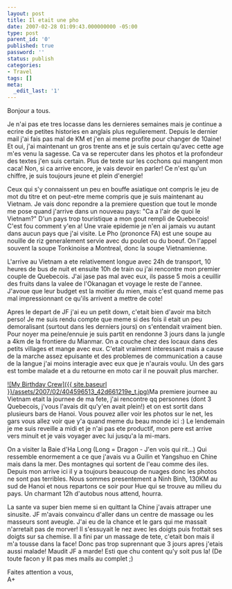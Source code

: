 ```yaml
---
layout: post
title: Il etait une pho
date: 2007-02-28 01:09:43.000000000 -05:00
type: post
parent_id: '0'
published: true
password: ''
status: publish
categories:
- Travel
tags: []
meta:
  _edit_last: '1'
---
```

Bonjour a tous.

Je n'ai pas ete tres locasse dans les dernieres semaines mais je continue a ecrire de petites histories en anglais plus regulierement. Depuis le dernier mail j'ai fais pas mal de KM et j'en ai meme profite pour changer de 10aine! Et oui, j'ai maintenant un gros trente ans et je suis certain qu'avec cette age m'es venu la sagesse. Ca va se repercuter dans les photos et la profondeur des textes j'en suis certain. Plus de texte sur les cochons qui mangent mon caca! Non, si ca arrive encore, je vais devoir en parler! Ce n'est qu'un chiffre, je suis toujours jeune et plein d'energie!

<!--more-->

Ceux qui s'y connaissent un peu en bouffe asiatique ont compris le jeu de mot du titre et on peut-etre meme compris que je suis maintenant au Vietnam. Je vais donc repondre a la premiere question que tout le monde me pose quand j'arrive dans un nouveau pays: "Ca a l'air de quoi le Vietnam?" D'un pays trop touristique a mon gout rempli de Quebecois! C'est fou comment y'en a! Une vraie epidemie je n'en ai jamais vu autant dans aucun pays que j'ai visite. Le Pho (prononce FA) est une soupe au nouille de riz generalement servie avec du poulet ou du boeuf. On l'appel souvent la soupe Tonkinoise a Montreal, donc la soupe Vietnamienne.

L'arrive au Vietnam a ete relativement longue avec 24h de transport, 10 heures de bus de nuit et ensuite 10h de train ou j'ai rencontre mon premier couple de Quebecois. J'ai jase pas mal avec eux, ils passe 5 mois a ceuillir des fruits dans la valee de l'Okanagan et voyage le reste de l'annee. J'avoue que leur budget est la moitier du mien, mais c'est quand meme pas mal impressionnant ce qu'ils arrivent a mettre de cote!

Apres le depart de JF j'ai eu un petit down, c'etait bien d'avoir ma bitch perso! Je me suis rendu compte que meme si des fois il etait un peu demoralisant (surtout dans les derniers jours) on s'entendait vraiment bien. Pour noyer ma peine/ennuie je suis partit en rendonne 3 jours dans la jungle a 4km de la frontiere du Mianmar. On a couche chez des locaux dans des petits villages et mange avec eux. C'etait vraiment interessant mais a cause de la marche assez epuisante et des problemes de communication a cause de la langue j'ai moins interagie avec eux que je n'aurais voulu. Un des gars est tombe malade et a du retourne en moto car il ne pouvait plus marcher.

[![My Birthday Crew]({{ site.baseurl }}/assets/2007/02/404596513_42d661219e_t.jpg)](http://www.flickr.com/photos/scoubi/404596513/ "Photo Sharing")Ma premiere journee au Vietnam etait la journee de ma fete, j'ai rencontre qq personnes (dont 3 Quebecois, j'vous l'avais dit qu'y'en avait plein!) et on est sortit dans plusieurs bars de Hanoi. Vous pouvez aller voir les photos sur le net, les gars vous allez voir que y'a quand meme du beau monde ici :) Le lendemain je me suis reveille a midi et je n'ai pas ete productif, mon pere est arrive vers minuit et je vais voyager avec lui jusqu'a la mi-mars.

On a visiter la Baie d'Ha Long (Long = Dragon - J'en vois qui rit...) Qui ressemble enormement a ce que j'avais vu a Guilin et Yangshuo en Chine mais dans la mer. Des montagnes qui sortent de l'eau comme des iles. Depuis mon arrive ici il y a toujours beaucoup de nuages donc les photos ne sont pas terribles. Nous sommes presentement a Ninh Binh, 130KM au sud de Hanoi et nous repartons ce soir pour Hue qui se trouve au milieu du pays. Un charmant 12h d'autobus nous attend, hourra.

La sante va super bien meme si en quittant la Chine j'avais attraper une sinusite. JF m'avais convaincu d'aller dans un centre de massage ou les masseurs sont aveugle. J'ai eu de la chance et le gars qui me massait n'arretait pas de morver! Il s'essuyait le nez avec les doigts puis frottait ses doigts sur sa chemise. Il a fini par un massage de tete, c'etait bon mais il m'a tousse dans la face! Donc pas trop suprennant que 3 jours apres j'etais aussi malade! Maudit JF a marde! Esti que chu content qu'y soit pus la! (De toute facon y lit pas mes mails au complet ;)

Faites attention a vous,  
A+

